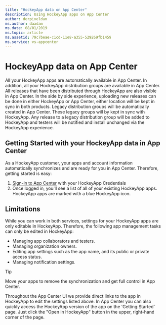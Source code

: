 ```yaml
---
title: "HockeyApp data on App Center"
description: Using HockeyApp apps on App Center
author: derpixeldan
ms.author: daadam
ms.date: 08/01/2019
ms.topic: article
ms.assetid: 79c7beae-c1cd-11e8-a355-529269fb1459
ms.service: vs-appcenter
---
```


# HockeyApp data on App Center

All your HockeyApp apps are automatically available in App Center. In addition, all your HockeyApp distribution groups are available in App Center. All releases that have been distributed through HockeyApp are also visible in App Center.
In the side by side experience, uploading new releases can be done in either HockeyApp or App Center, either location will be kept in sync in both products. Legacy distribution groups will be automatically created in App Center. These legacy groups will by kept in sync with HockeyApp. Any release to a legacy distribution group will be added to HockeyApp and testers will be notified and install unchanged via the HockeyApp experience.

## Getting Started with your HockeyApp data in App Center

As a HockeyApp customer, your apps and account information automatically synchronizes and are ready for you in App Center. Therefore, getting started is easy:

1. [Sign-in to App Center](https://appcenter.ms/login?utm_medium=referral_link&utm_source=Hockey%20App) with your HockeyApp Credentials
2. Once logged in, you'll see a list of all of your existing HockeyApp apps. HockeyApp apps are marked with a blue HockeyApp icon.

## Limitations

While you can work in both services, settings for your HockeyApp apps are only editable in HockeyApp. Therefore, the following app management tasks can only be edited in HockeyApp:

* Managing app collaborators and testers.
* Managing organization owners.
* Editing app settings such as the app name, and its public or private access status. 
* Managing notification settings.

> [!TIP]
> Move your apps to remove the synchronization and get full control in App Center.

Throughout the App Center UI we provide direct links to the app in HockeyApp to edit the settings listed above. In App Center you can also quickly access the HockeyApp version of the app on the 'Getting Started' page. Just click the "Open in HockeyApp" button in the upper, right-hand corner of the page.